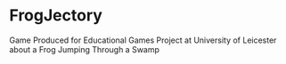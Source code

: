 # FrogJectory
Game Produced for Educational Games Project at University of Leicester about a Frog Jumping Through a Swamp
